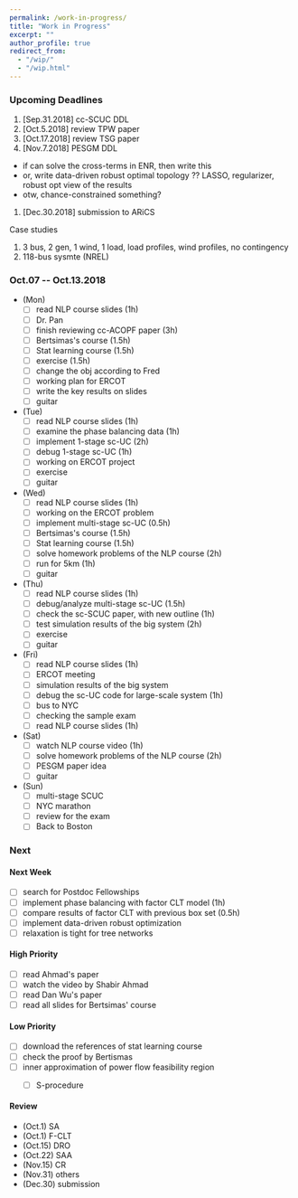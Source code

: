 ```yaml
---
permalink: /work-in-progress/
title: "Work in Progress"
excerpt: ""
author_profile: true
redirect_from: 
  - "/wip/"
  - "/wip.html"
---
```


### Upcoming Deadlines

1. [Sep.31.2018] cc-SCUC DDL
1. [Oct.5.2018] review TPW paper
1. [Oct.17.2018] review TSG paper
1. [Nov.7.2018] PESGM DDL 
  - if can solve the cross-terms in ENR, then write this
  - or, write data-driven robust optimal topology ?? LASSO, regularizer, robust opt view of the results 
  - otw, chance-constrained something?
1. [Dec.30.2018] submission to ARiCS

Case studies
1. 3 bus, 2 gen, 1 wind, 1 load, load profiles, wind profiles, no contingency
2. 118-bus sysmte (NREL)

### Oct.07 -- Oct.13.2018

* (Mon) 
  - [ ] read NLP course slides (1h)
  - [ ] Dr. Pan
  - [ ] finish reviewing cc-ACOPF paper (3h)
  - [ ] Bertsimas's course (1.5h)
  - [ ] Stat learning course (1.5h)
  - [ ] exercise (1.5h)
  - [ ] change the obj according to Fred
  - [ ] working plan for ERCOT  
  - [ ] write the key results on slides  
  - [ ] guitar
* (Tue)
  - [ ] read NLP course slides (1h)
  - [ ] examine the phase balancing data (1h)
  - [ ] implement 1-stage sc-UC (2h)
  - [ ] debug 1-stage sc-UC (1h)
  - [ ] working on ERCOT project
  - [ ] exercise
  - [ ] guitar
* (Wed) 
  - [ ] read NLP course slides (1h)
  - [ ] working on the ERCOT problem
  - [ ] implement multi-stage sc-UC (0.5h)
  - [ ] Bertsimas's course (1.5h)
  - [ ] Stat learning course (1.5h)
  - [ ] solve homework problems of the NLP course (2h)  
  - [ ] run for 5km (1h)
  - [ ] guitar
* (Thu)
  - [ ] read NLP course slides (1h)
  - [ ] debug/analyze multi-stage sc-UC (1.5h)
  - [ ] check the sc-SCUC paper, with new outline (1h)
  - [ ] test simulation results of the big system (2h)
  - [ ] exercise  
  - [ ] guitar
* (Fri)
  - [ ] read NLP course slides (1h)
  - [ ] ERCOT meeting
  - [ ] simulation results of the big system
  - [ ] debug the sc-UC code for large-scale system (1h)
  - [ ] bus to NYC
  - [ ] checking the sample exam 
  - [ ] read NLP course slides (1h)   
* (Sat)
  - [ ] watch NLP course video (1h)
  - [ ] solve homework problems of the NLP course (2h)
  - [ ] PESGM paper idea 
  - [ ] guitar  
* (Sun)
  - [ ] multi-stage SCUC
  - [ ] NYC marathon 
  - [ ] review for the exam
  - [ ] Back to Boston

### Next
#### Next Week
- [ ] search for Postdoc Fellowships
- [ ] implement phase balancing with factor CLT model (1h)
- [ ] compare results of factor CLT with previous box set (0.5h)
- [ ] implement data-driven robust optimization 
- [ ] relaxation is tight for tree networks

#### High Priority
- [ ] read Ahmad's paper
- [ ] watch the video by Shabir Ahmad
- [ ] read Dan Wu's paper
- [ ] read all slides for Bertsimas' course

#### Low Priority
- [ ] download the references of stat learning course
- [ ] check the proof by Bertismas
- [ ] inner approximation of power flow feasibility region
  - [ ] S-procedure 


#### Review
- (Oct.1) SA
- (Oct.1) F-CLT
- (Oct.15) DRO
- (Oct.22) SAA
- (Nov.15) CR
- (Nov.31) others
- (Dec.30) submission 